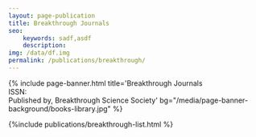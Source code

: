 ```yaml
---
layout: page-publication
title: Breakthrough Journals
seo: 
    keywords: sadf,asdf
    description:
img: /data/df.img
permalink: /publications/breakthrough/
---
```

{% include page-banner.html title='Breakthrough Journals<br>ISSN:<br>Published by, Breakthrough Science Society' bg="/media/page-banner-background/books-library.jpg" %}

<!-- News page style-->
<link rel="stylesheet" href="/assets/css/page-publications.css">
{%include publications/breakthrough-list.html %}
